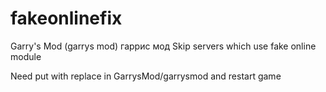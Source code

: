 # fakeonlinefix
Garry's Mod (garrys mod) гаррис мод
Skip servers which use fake online module

Need put with replace in GarrysMod/garrysmod and restart game
